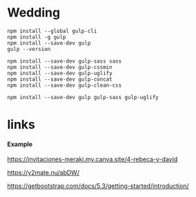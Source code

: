 # Wedding
```
npm install --global gulp-cli
npm install -g gulp
npm install --save-dev gulp
gulp --version

npm install --save-dev gulp-sass sass
npm install --save-dev gulp-cssmin
npm install --save-dev gulp-uglify
npm install --save-dev gulp-concat
npm install --save-dev gulp-clean-css

npm install --save-dev gulp gulp-sass gulp-uglify
```

# links

####  Example

https://invitaciones-meraki.my.canva.site/4-rebeca-y-david

https://y2mate.nu/abDW/

https://getbootstrap.com/docs/5.3/getting-started/introduction/


